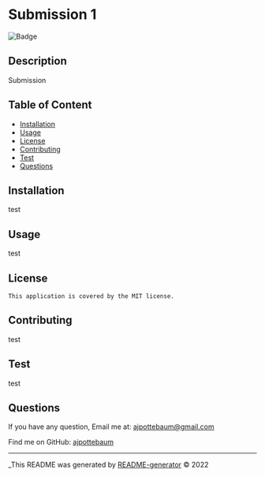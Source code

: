
  #  Submission 1
  ![Badge](https://img.shields.io/badge/License-MIT-blue.svg)

  ## Description
  Submission

## Table of Content
- [Installation](#installation)
- [Usage](#usage)
- [License](#license)
- [Contributing](#contributing)
- [Test](#Test)
- [Questions](#questions)

## Installation
  test

## Usage
  test

## License
    This application is covered by the MIT license.

## Contributing
  test

## Test
  test

## Questions
If you have any question, Email me at: ajpottebaum@gmail.com 
  
  Find me on GitHub: [ajpottebaum](https://github.com/ajpottebaum)   
  
  ---

  _This README was generated by [README-generator](https://github.com/ajpottebaum/Professional-README-Generator) © 2022
